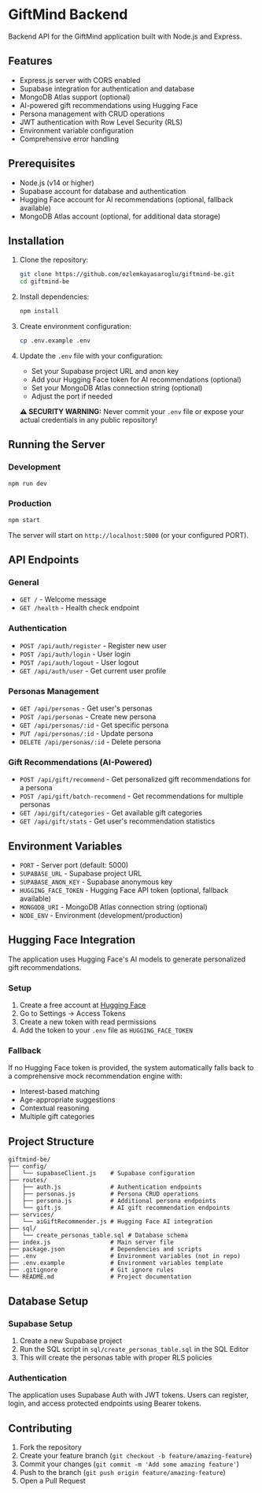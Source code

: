 # GiftMind Backend

Backend API for the GiftMind application built with Node.js and Express.

## Features

- Express.js server with CORS enabled
- Supabase integration for authentication and database
- MongoDB Atlas support (optional)
- AI-powered gift recommendations using Hugging Face
- Persona management with CRUD operations
- JWT authentication with Row Level Security (RLS)
- Environment variable configuration
- Comprehensive error handling

## Prerequisites

- Node.js (v14 or higher)
- Supabase account for database and authentication
- Hugging Face account for AI recommendations (optional, fallback available)
- MongoDB Atlas account (optional, for additional data storage)

## Installation

1. Clone the repository:
   ```bash
   git clone https://github.com/ozlemkayasaroglu/giftmind-be.git
   cd giftmind-be
   ```

2. Install dependencies:
   ```bash
   npm install
   ```

3. Create environment configuration:
   ```bash
   cp .env.example .env
   ```

4. Update the `.env` file with your configuration:
   - Set your Supabase project URL and anon key
   - Add your Hugging Face token for AI recommendations (optional)
   - Set your MongoDB Atlas connection string (optional)
   - Adjust the port if needed
   
   **⚠️ SECURITY WARNING:** Never commit your `.env` file or expose your actual credentials in any public repository!

## Running the Server

### Development
```bash
npm run dev
```

### Production
```bash
npm start
```

The server will start on `http://localhost:5000` (or your configured PORT).

## API Endpoints

### General
- `GET /` - Welcome message
- `GET /health` - Health check endpoint

### Authentication
- `POST /api/auth/register` - Register new user
- `POST /api/auth/login` - User login
- `POST /api/auth/logout` - User logout
- `GET /api/auth/user` - Get current user profile

### Personas Management
- `GET /api/personas` - Get user's personas
- `POST /api/personas` - Create new persona
- `GET /api/personas/:id` - Get specific persona
- `PUT /api/personas/:id` - Update persona
- `DELETE /api/personas/:id` - Delete persona

### Gift Recommendations (AI-Powered)
- `POST /api/gift/recommend` - Get personalized gift recommendations for a persona
- `POST /api/gift/batch-recommend` - Get recommendations for multiple personas
- `GET /api/gift/categories` - Get available gift categories
- `GET /api/gift/stats` - Get user's recommendation statistics

## Environment Variables

- `PORT` - Server port (default: 5000)
- `SUPABASE_URL` - Supabase project URL
- `SUPABASE_ANON_KEY` - Supabase anonymous key
- `HUGGING_FACE_TOKEN` - Hugging Face API token (optional, fallback available)
- `MONGODB_URI` - MongoDB Atlas connection string (optional)
- `NODE_ENV` - Environment (development/production)

## Hugging Face Integration

The application uses Hugging Face's AI models to generate personalized gift recommendations. 

### Setup
1. Create a free account at [Hugging Face](https://huggingface.co)
2. Go to Settings → Access Tokens
3. Create a new token with read permissions
4. Add the token to your `.env` file as `HUGGING_FACE_TOKEN`

### Fallback
If no Hugging Face token is provided, the system automatically falls back to a comprehensive mock recommendation engine with:
- Interest-based matching
- Age-appropriate suggestions
- Contextual reasoning
- Multiple gift categories

## Project Structure

```
giftmind-be/
├── config/
│   └── supabaseClient.js    # Supabase configuration
├── routes/
│   ├── auth.js              # Authentication endpoints
│   ├── personas.js          # Persona CRUD operations
│   ├── persona.js           # Additional persona endpoints
│   └── gift.js              # AI gift recommendation endpoints
├── services/
│   └── aiGiftRecommender.js # Hugging Face AI integration
├── sql/
│   └── create_personas_table.sql # Database schema
├── index.js                 # Main server file
├── package.json             # Dependencies and scripts
├── .env                     # Environment variables (not in repo)
├── .env.example             # Environment variables template
├── .gitignore               # Git ignore rules
└── README.md                # Project documentation
```

## Database Setup

### Supabase Setup
1. Create a new Supabase project
2. Run the SQL script in `sql/create_personas_table.sql` in the SQL Editor
3. This will create the personas table with proper RLS policies

### Authentication
The application uses Supabase Auth with JWT tokens. Users can register, login, and access protected endpoints using Bearer tokens.

## Contributing

1. Fork the repository
2. Create your feature branch (`git checkout -b feature/amazing-feature`)
3. Commit your changes (`git commit -m 'Add some amazing feature'`)
4. Push to the branch (`git push origin feature/amazing-feature`)
5. Open a Pull Request
